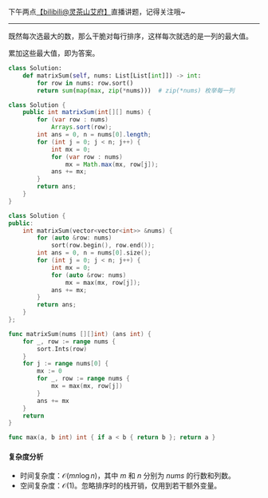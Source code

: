下午两点[【biIibiIi@灵茶山艾府】](https://space.bilibili.com/206214)直播讲题，记得关注哦~

---

既然每次选最大的数，那么干脆对每行排序，这样每次就选的是一列的最大值。

累加这些最大值，即为答案。

```py [sol1-Python3]
class Solution:
    def matrixSum(self, nums: List[List[int]]) -> int:
        for row in nums: row.sort()
        return sum(map(max, zip(*nums)))  # zip(*nums) 枚举每一列
```

```java [sol1-Java]
class Solution {
    public int matrixSum(int[][] nums) {
        for (var row : nums)
            Arrays.sort(row);
        int ans = 0, n = nums[0].length;
        for (int j = 0; j < n; j++) {
            int mx = 0;
            for (var row : nums)
                mx = Math.max(mx, row[j]);
            ans += mx;
        }
        return ans;
    }
}
```

```cpp [sol1-C++]
class Solution {
public:
    int matrixSum(vector<vector<int>> &nums) {
        for (auto &row: nums)
            sort(row.begin(), row.end());
        int ans = 0, n = nums[0].size();
        for (int j = 0; j < n; j++) {
            int mx = 0;
            for (auto &row: nums)
                mx = max(mx, row[j]);
            ans += mx;
        }
        return ans;
    }
};
```

```go [sol1-Go]
func matrixSum(nums [][]int) (ans int) {
	for _, row := range nums {
		sort.Ints(row)
	}
	for j := range nums[0] {
		mx := 0
		for _, row := range nums {
			mx = max(mx, row[j])
		}
		ans += mx
	}
	return
}

func max(a, b int) int { if a < b { return b }; return a }
```

#### 复杂度分析

- 时间复杂度：$\mathcal{O}(mn\log n)$，其中 $m$ 和 $n$ 分别为 $\textit{nums}$ 的行数和列数。
- 空间复杂度：$\mathcal{O}(1)$。忽略排序时的栈开销，仅用到若干额外变量。
